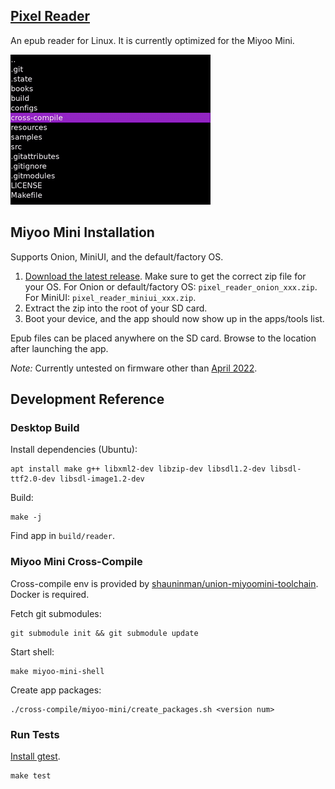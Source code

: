 ## [Pixel Reader](https://github.com/ealang/pixel-reader)

An epub reader for Linux. It is currently optimized for the Miyoo Mini.

![Screenshot](resources/demo.gif)

## Miyoo Mini Installation

Supports Onion, MiniUI, and the default/factory OS.

1. [Download the latest release](https://github.com/ealang/pixel-reader/releases). Make sure to get the correct zip file for your OS. For Onion or default/factory OS: `pixel_reader_onion_xxx.zip`. For MiniUI: `pixel_reader_miniui_xxx.zip`. 
2. Extract the zip into the root of your SD card.
3. Boot your device, and the app should now show up in the apps/tools list.

Epub files can be placed anywhere on the SD card. Browse to the location after launching the app.

*Note:* Currently untested on firmware other than [April 2022](https://retrogamecorps.com/2022/05/15/miyoo-mini-v2-guide/#Firmware).

## Development Reference

### Desktop Build

Install dependencies (Ubuntu):
```
apt install make g++ libxml2-dev libzip-dev libsdl1.2-dev libsdl-ttf2.0-dev libsdl-image1.2-dev
```

Build:
```
make -j
```

Find app in `build/reader`.

### Miyoo Mini Cross-Compile

Cross-compile env is provided by [shauninman/union-miyoomini-toolchain](https://github.com/shauninman/union-miyoomini-toolchain). Docker is required.

Fetch git submodules:
```
git submodule init && git submodule update
```

Start shell:
```
make miyoo-mini-shell
```

Create app packages:
```
./cross-compile/miyoo-mini/create_packages.sh <version num>
```

### Run Tests

[Install gtest](https://github.com/google/googletest/blob/main/googletest/README.md).

```
make test
```
